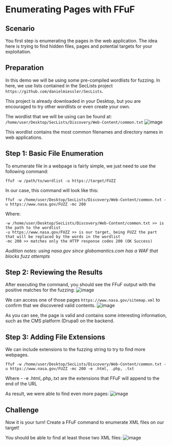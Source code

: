 # Enumerating Pages with FFuF

## Scenario
You first step is enumerating the pages in the web application. The idea here is trying to find hidden files, pages and potential targets for your exploitation.

## Preparation
 In this demo we will be using some pre-compiled wordlists for fuzzing. In here, we use lists contained in the SecLists project `https://github.com/danielmiessler/SecLists`. 
 
 This project is already downloaded in your Desktop, but you are encouraged to try other wordlists or even create your own.
 
 The wordlist that we will be using can be found at:
 `/home/user/Desktop/SecLists/Discovery/Web-Content/common.txt`
![image](https://user-images.githubusercontent.com/51416867/220496933-4c382022-2a26-49fd-aee2-f02b46128169.png)

This wordlist contains the most common filenames and directory names in web applications. 

## Step 1: Basic File Enumeration
To enumerate file in a webpage is fairly simple, we just need to use the following command:
```
ffuf -w /path/to/wordlist -u https://target/FUZZ
```

In our case, this command will look like this:
```
ffuf -w /home/user/Desktop/SecLists/Discovery/Web-Content/common.txt -u https://www.nasa.gov/FUZZ -mc 200
```

Where:
```
-w /home/user/Desktop/SecLists/Discovery/Web-Content/common.txt >> is the path to the wordlist
-u https://www.nasa.gov/FUZZ >> is our target, being FUZZ the part that will be replaced by the words in the wordlist
-mc 200 >> matches only the HTTP response codes 200 (OK Success)
```

_Audition notes: using nasa.gov since globomantics.com has a WAF that blocks fuzz attempts_


## Step 2: Reviewing the Results
After executing the command, you should see the FFuF output with the positive matches for the fuzzing:
![image](https://user-images.githubusercontent.com/51416867/220497231-4ab00603-ada5-4266-ad26-27c909b9cfa2.png)

We can access one of those pages `https://www.nasa.gov/sitemap.xml` to confirm that we discovered valid contents. 
![image](https://user-images.githubusercontent.com/51416867/220497255-3f428627-35b7-44e8-b3ec-d35f4edf9b0c.png)

As you can see, the page is valid and contains some interesting information, such as the CMS platform (Drupal) on the backend.


## Step 3: Adding File Extensions
We can include extensions to the fuzzing string to try to find more webpages.
```
ffuf -w /home/user/Desktop/SecLists/Discovery/Web-Content/common.txt -u https://www.nasa.gov/FUZZ -mc 200 -e .html, .php, .txt
```

Where
	- -e .html,.php,.txt are the extensions that FFuF will append to the end of the URL

As result, we were able to find even more pages:
![image](https://user-images.githubusercontent.com/51416867/220497581-7c394a8d-4fd6-4c95-929a-29f7c34cfef0.png)

## Challenge
Now it is your turn! 
Create a FFuF command to enumerate XML files on our target!

You should be able to find at least those two XML files:
![image](https://user-images.githubusercontent.com/51416867/220497713-11613f0e-598a-4c9d-95d0-9aa7d41cb57a.png)



